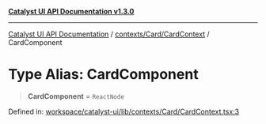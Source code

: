 [**Catalyst UI API Documentation v1.3.0**](../../../../README.md)

---

[Catalyst UI API Documentation](../../../../README.md) / [contexts/Card/CardContext](../README.md) / CardComponent

# Type Alias: CardComponent

> **CardComponent** = `ReactNode`

Defined in: [workspace/catalyst-ui/lib/contexts/Card/CardContext.tsx:3](https://github.com/TheBranchDriftCatalyst/catalyst-ui/blob/main/lib/contexts/Card/CardContext.tsx#L3)
